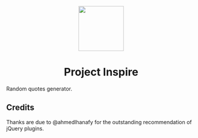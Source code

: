 <p align="center">
  <img src="http://www.vgroup.com/wp-content/uploads/2014/03/6699.gif" width="120"/>
</p>

<h1 align="center">Project Inspire</h1>
Random quotes generator.

## Credits

Thanks are due to @ahmedlhanafy for the outstanding recommendation of jQuery plugins.
